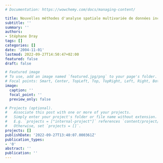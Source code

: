 ```yaml
---
# Documentation: https://wowchemy.com/docs/managing-content/

title: Nouvelles méthodes d'analyse spatiale multivariée de données incomplètes
subtitle: ''
summary: ''
authors:
- Stéphane Dray
tags: []
categories: []
date: '2004-11-01'
lastmod: 2022-09-27T14:50:47+02:00
featured: false
draft: false

# Featured image
# To use, add an image named `featured.jpg/png` to your page's folder.
# Focal points: Smart, Center, TopLeft, Top, TopRight, Left, Right, BottomLeft, Bottom, BottomRight.
image:
  caption: ''
  focal_point: ''
  preview_only: false

# Projects (optional).
#   Associate this post with one or more of your projects.
#   Simply enter your project's folder or file name without extension.
#   E.g. `projects = ["internal-project"]` references `content/project/deep-learning/index.md`.
#   Otherwise, set `projects = []`.
projects: []
publishDate: '2022-09-27T13:40:07.000361Z'
publication_types:
- '0'
abstract: ''
publication: ''
---
```

